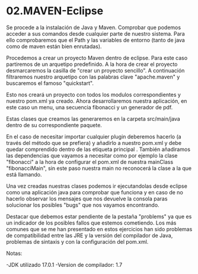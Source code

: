 # 02.MAVEN-Eclipse
Se procede a la instalación de Java y Maven. Comprobar que podemos acceder a sus comandos desde cualquier parte de nuestro sistema.
Para ello comprobaremos que el Path y las variables de entorno (tanto de java como de maven están bien enrutadas).

Procedemos a crear un proyecto Maven dentro de eclipse. Para este caso partiremos de un arquetipo predefinido. A la hora de crear el proyecto desmarcaremos la 
casilla de "crear un proyecto sencillo". A continuación filtraremos nuestro arquetipo con las palabras clave "apache.maven" y buscaremos el famoso "quickstart".

Esto nos creará un proyecto con todos los modulos correspondientes y nuestro pom.xml ya creado. Ahora desarrollaremos nuestra aplicación, en este caso un menu, una secuencia fibonacci y un generador de pdf.

Estas clases que creamos las generaremos en la carpeta src/main/java dentro de su correspondiente paquete. 

En el caso de necesitar importar cualquier plugin deberemos hacerlo (a través del método que se prefiera) y  añadirlo a nuestro pom.xml y debe quedar comprendido dentro de las etiqueta principal <project></project>.
También añadiramos las dependencias que vayamos a necesitar como por ejemplo la clase "fibonacci" a la hora de configurar el pom.xml de nuestra mainClass "fibonacciMain", sin este paso nuestra main no reconocerá la clase a la que está llamando.

Una vez creadas nuestras clases podemos ir ejecutandolas desde eclipse como una aplicación java para comprobar que funciona y en caso de no hacerlo observar los mensajes que nos devuelve la consola paras
solucionar los posibles "bugs" que nos vayamos encontrando.

Destacar que debemos estar pendiente de la pestaña "problems" ya que es un indicador de los posibles fallos que estemos cometiendo. Los más comunes que se me han presentado en estos ejercicios han sido
problemas de compatibilidad entre las JRE y la versión del compilador de Java, problemas de sintaxis y con la configuración del pom.xml. 

Notas:

-JDK utilizado 17.0.1
-Version de compilador: 1.7
